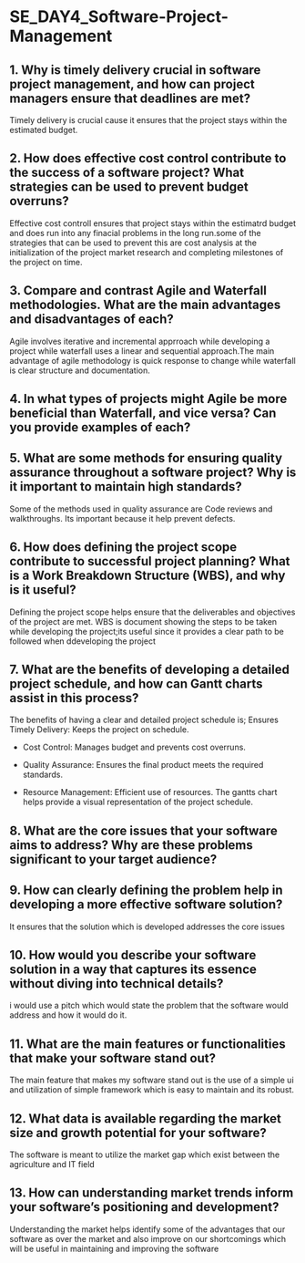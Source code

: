 # SE_DAY4_Software-Project-Management
## 1. Why is timely delivery crucial in software project management, and how can project managers ensure that deadlines are met?
Timely delivery is crucial cause it ensures that the project stays within the estimated budget.
## 2. How does effective cost control contribute to the success of a software project? What strategies can be used to prevent budget overruns?
Effective cost controll ensures that project stays within the estimatrd budget and does run into any finacial problems in the long run.some of the strategies that can be used to prevent this are cost analysis at the initialization of the project market research and completing milestones of the project on time. 
## 3. Compare and contrast Agile and Waterfall methodologies. What are the main advantages and disadvantages of each?
Agile involves iterative and incremental apprroach while developing a project while waterfall uses a linear and sequential approach.The main advantage of agile methodology is quick response to change while waterfall is clear structure and documentation.
## 4. In what types of projects might Agile be more beneficial than Waterfall, and vice versa? Can you provide examples of each?

## 5. What are some methods for ensuring quality assurance throughout a software project? Why is it important to maintain high standards?
Some of the methods used in quality assurance are Code reviews and walkthroughs. Its important because it help prevent defects.
## 6. How does defining the project scope contribute to successful project planning? What is a Work Breakdown Structure (WBS), and why is it useful?
Defining the project scope helps ensure that the deliverables and objectives of the project are met. WBS is document showing the steps to be taken while developing the project;its useful since it provides a clear path to be followed when ddeveloping the project 
## 7. What are the benefits of developing a detailed project schedule, and how can Gantt charts assist in this process?
The benefits of having a clear and detailed project schedule is;
Ensures Timely Delivery: Keeps the project on schedule.

- Cost Control: Manages budget and prevents cost overruns.

- Quality Assurance: Ensures the final product meets the required standards.

- Resource Management: Efficient use of resources.
  The gantts chart helps provide a visual representation of the project schedule.
## 8. What are the core issues that your software aims to address? Why are these problems significant to your target audience?
## 9. How can clearly defining the problem help in developing a more effective software solution?
It ensures that the solution which is developed addresses the core issues 
## 10. How would you describe your software solution in a way that captures its essence without diving into technical details?
i would use a pitch which would state the problem that the software would address and how it would do it.
## 11. What are the main features or functionalities that make your software stand out?
The main feature that makes my software stand out is the use of a simple ui and utilization of simple framework which is easy to maintain and its robust.
## 12. What data is available regarding the market size and growth potential for your software?
The software is meant to utilize the market gap which exist between the agriculture and IT field
## 13. How can understanding market trends inform your software’s positioning and development?
Understanding the market helps identify some of the advantages that our software as over the market and also improve on our shortcomings which will be useful in maintaining and improving the software
